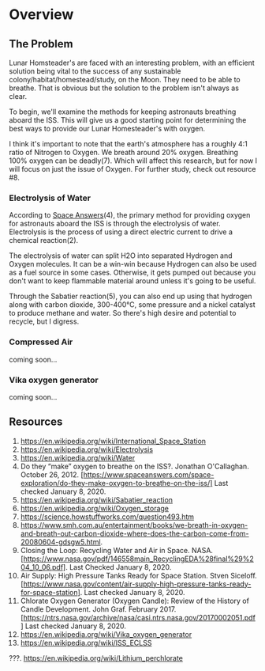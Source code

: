 Overview
===

## The Problem
Lunar Homsteader's are faced with an interesting problem, with an efficient solution being vital to the success of any sustainable colony/habitat/homestead/study, on the Moon. They need to be able to breathe. That is obvious but the solution to the problem isn't always as clear.

To begin, we'll examine the methods for keeping astronauts breathing aboard the ISS. This will give us a good starting point for determining the best ways to provide our Lunar Homesteader's with oxygen.

I think it's important to note that the earth's atmosphere has a roughly 4:1 ratio of Nitrogen to Oxygen. We breath around 20% oxygen. Breathing 100% oxygen can be deadly(7). Which will affect this research, but for now I will focus on just the issue of Oxygen. For further study, check out resource #8.

### Electrolysis of Water

According to [Space Answers](www.spaceanswers.com)(4), the primary method for providing oxygen for astronauts aboard the ISS is through the electrolysis of water. Electrolysis is the process of using a direct electric current to drive a chemical reaction(2).

The electrolysis of water can split H2O into separated Hydrogen and Oxygen molecules. It can be a win-win because Hydrogen can also be used as a fuel source in some cases. Otherwise, it gets pumped out because you don't want to keep flammable material around unless it's going to be useful.

Through the Sabatier reaction(5), you can also end up using that hydrogen along with carbon dioxide, 300-400°C, some pressure and a nickel catalyst to produce methane and water. So there's high desire and potential to recycle, but I digress.

### Compressed Air

coming soon...

### Vika oxygen generator
coming soon...


## Resources

1. https://en.wikipedia.org/wiki/International_Space_Station
2. https://en.wikipedia.org/wiki/Electrolysis
3. https://en.wikipedia.org/wiki/Water
4. Do they “make” oxygen to breathe on the ISS?. Jonathan O'Callaghan. October 26, 2012. [https://www.spaceanswers.com/space-exploration/do-they-make-oxygen-to-breathe-on-the-iss/] Last checked January 8, 2020.
5. https://en.wikipedia.org/wiki/Sabatier_reaction
6. https://en.wikipedia.org/wiki/Oxygen_storage
7. https://science.howstuffworks.com/question493.htm
8. https://www.smh.com.au/entertainment/books/we-breath-in-oxygen-and-breath-out-carbon-dioxide-where-does-the-carbon-come-from-20080604-gdsgw5.html.
9. Closing the Loop: Recycling Water and Air in Space. NASA. [https://www.nasa.gov/pdf/146558main_RecyclingEDA%28final%29%204_10_06.pdf]. Last Checked January 8, 2020.
10. Air Supply: High Pressure Tanks Ready for Space Station. Stven Siceloff. [https://www.nasa.gov/content/air-supply-high-pressure-tanks-ready-for-space-station]. Last checked January 8, 2020.
11. Chlorate Oxygen Generator (Oxygen Candle): Review of the History of Candle Development. John Graf. February 2017. [https://ntrs.nasa.gov/archive/nasa/casi.ntrs.nasa.gov/20170002051.pdf] Last checked January 8, 2020.
12. https://en.wikipedia.org/wiki/Vika_oxygen_generator
13. https://en.wikipedia.org/wiki/ISS_ECLSS

???. https://en.wikipedia.org/wiki/Lithium_perchlorate
